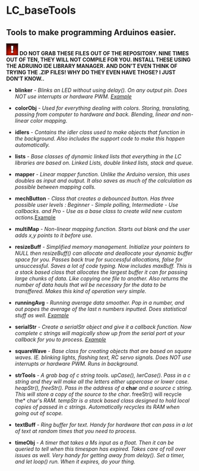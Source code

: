 # LC_baseTools
## Tools to make programming Arduinos easier.

 ![alt text](https://github.com/leftCoast/Arduino/blob/master/libraries/LC_icons/icons/standard/warn32.bmp) **DO NOT GRAB  THESE FILES OUT OF THE REPOSITORY. NINE TIMES OUT OF TEN, THEY WILL NOT COMPILE FOR YOU. INSTALL THESE USING THE ADRUINO IDE LIBRARY MANAGER. AND DON'T EVEN THINK OF TRYING THE .ZIP FILES! WHY DO THEY EVEN HAVE THOSE? I JUST DON'T KNOW..**

- **blinker** - *Blinks an LED without using delay(). On any output pin. Does NOT use interrupts or hardware PWM. [Example](examples/auto_blinkers)*

- **colorObj** - *Used for everything dealing with colors. Storing, translating, passing from computer to hardware and back. Blending, linear and non-linear color mapping.*

- **idlers** - *Contains the idler class used to make objects that function in the background. Also includes the support code to make this happen automatically.*

- **lists** - *Base classes of dynamic linked lists that everything in the LC libraries are based on. Linked Lists, double linked lists, stack and queue.*

- **mapper** - *Linear mapper function. Unlike the Arduino version, this uses doubles as input and output. It also saves as much of the calculation as possible between mapping calls.*

- **mechButton** - *Class that creates a debounced button. Has three possible user levels : Beginner - Simple polling, Intermediate - Use callbacks. and Pro - Use as a base class to create wild new custom actions.*[Example](examples/mechButton_Beginner)

- **multiMap** - *Non-linear mapping function. Starts out blank and the user adds x,y points to it before use.*

- **resizeBuff** - *Simplified memory management. Initialize your pointers to NULL then resizeBuff() can allocate and deallocate your dynamic buffer space for you. Passes back true for successful allocations, false for unsuccessful. Saves a lot of code typing. Now includes maxBuff. This is a stack based class that allocates the largest buffer it can for passing large chunks of data. Like copying one file to another. Also returns the number of data hauls that wil be necessary for the data to be transffered. Makes this kind of operation very simple.*

- **runningAvg** - *Running average data smoother. Pop in a number, and out popes the average of the last n numbers inputted. Does statistical stuff as well. [Example](examples/runningAvg)*

- **serialStr** - *Create a serialStr object and give it a callback function. Now complete c strings will magically show up from the serial port at your callback for you to process. [Example](examples/serialStr)*

- **squareWave** - *Base class for creating objects that are based on square waves. IE. blinking lights, flashing text, RC servo signals. Does NOT use interrupts or hardware PWM. Runs in background.*

- **strTools** - *A grab bag of c string tools. upCase(), lwrCase(). Pass in a c string and they will make all the letters either uppercase or lower case. heapStr(), freeStr(). Pass in the address of a* **char** *and a source c string. This will store a copy of the source to the char*. freeStr() will recycle the*  char's  *RAM. tempStr is a stack based class designed to hold local copies of passed in c strings. Automatically recycles its RAM when going out of scope.*

- **textBuff** - *Ring buffer for text. Handy for hardware that can pass in a lot of text at random times that you need to process.*

- **timeObj** - *A timer that takes a Ms input as a float. Then it can be queried to tell when this timespan has expired. Takes care of roll over issues as well. Very handy for getting away from delay(). Set a timer, and let loop() run. When it expires, do your thing.*
